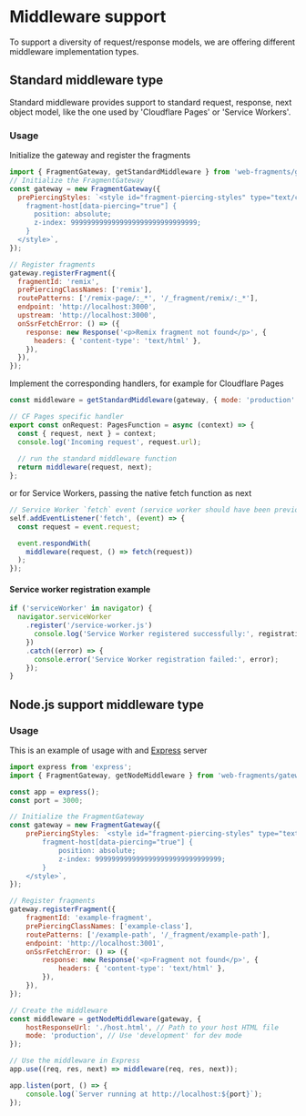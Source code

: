 # Middleware support

To support a diversity of request/response models, we are offering different middleware implementation types. 

## Standard middleware type

Standard middleware provides support to standard request, response, next object model, like the one used by 'Cloudflare Pages' or 'Service Workers'.

### Usage

Initialize the gateway and register the fragments

```javascript
import { FragmentGateway, getStandardMiddleware } from 'web-fragments/gateway';
// Initialize the FragmentGateway
const gateway = new FragmentGateway({
  prePiercingStyles: `<style id="fragment-piercing-styles" type="text/css">
    fragment-host[data-piercing="true"] {
      position: absolute;
      z-index: 9999999999999999999999999999999;
    }
  </style>`,
});

// Register fragments
gateway.registerFragment({
  fragmentId: 'remix',
  prePiercingClassNames: ['remix'],
  routePatterns: ['/remix-page/:_*', '/_fragment/remix/:_*'],
  endpoint: 'http://localhost:3000',
  upstream: 'http://localhost:3000',
  onSsrFetchError: () => ({
    response: new Response('<p>Remix fragment not found</p>', {
      headers: { 'content-type': 'text/html' },
    }),
  }),
});
```

Implement the corresponding handlers, for example for Cloudflare Pages

```javascript
const middleware = getStandardMiddleware(gateway, { mode: 'production' });

// CF Pages specific handler
export const onRequest: PagesFunction = async (context) => {
  const { request, next } = context;
  console.log('Incoming request', request.url);
  
  // run the standard middleware function
  return middleware(request, next);
};
```

or for Service Workers, passing the native fetch function as next

```javascript
// Service Worker `fetch` event (service worker should have been previously registered)
self.addEventListener('fetch', (event) => {
  const request = event.request;

  event.respondWith(
    middleware(request, () => fetch(request))
  );
});
```

#### Service worker registration example
```javascript
if ('serviceWorker' in navigator) {
  navigator.serviceWorker
    .register('/service-worker.js')
      console.log('Service Worker registered successfully:', registration);
    })
    .catch((error) => {
      console.error('Service Worker registration failed:', error);
    });
}
```

## Node.js support middleware type


### Usage

This is an example of usage with and [Express](http://expressjs.com) server

```javascript
import express from 'express';
import { FragmentGateway, getNodeMiddleware } from 'web-fragments/gateway';

const app = express();
const port = 3000;

// Initialize the FragmentGateway
const gateway = new FragmentGateway({
    prePiercingStyles: `<style id="fragment-piercing-styles" type="text/css">
        fragment-host[data-piercing="true"] {
            position: absolute;
            z-index: 9999999999999999999999999999999;
        }
    </style>`,
});

// Register fragments
gateway.registerFragment({
    fragmentId: 'example-fragment',
    prePiercingClassNames: ['example-class'],
    routePatterns: ['/example-path', '/_fragment/example-path'],
    endpoint: 'http://localhost:3001',
    onSsrFetchError: () => ({
        response: new Response('<p>Fragment not found</p>', {
            headers: { 'content-type': 'text/html' },
        }),
    }),
});

// Create the middleware
const middleware = getNodeMiddleware(gateway, {
    hostResponseUrl: './host.html', // Path to your host HTML file
    mode: 'production', // Use 'development' for dev mode
});

// Use the middleware in Express
app.use((req, res, next) => middleware(req, res, next));

app.listen(port, () => {
    console.log(`Server running at http://localhost:${port}`);
});
```
